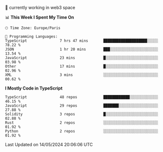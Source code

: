 🔭 currently working in web3 space

<!--START_SECTION:waka-->
📊 **This Week I Spent My Time On** 

```text
🕑︎ Time Zone: Europe/Paris

💬 Programming Languages: 
TypeScript               7 hrs 47 mins       ████████████████████░░░░░   78.22 % 
JSON                     1 hr 20 mins        ███░░░░░░░░░░░░░░░░░░░░░░   13.54 % 
JavaScript               23 mins             █░░░░░░░░░░░░░░░░░░░░░░░░   03.98 % 
Other                    17 mins             █░░░░░░░░░░░░░░░░░░░░░░░░   02.96 % 
XML                      3 mins              ░░░░░░░░░░░░░░░░░░░░░░░░░   00.62 % 
```

**I Mostly Code in TypeScript** 

```text
TypeScript               48 repos            ████████████░░░░░░░░░░░░░   46.15 % 
JavaScript               29 repos            ███████░░░░░░░░░░░░░░░░░░   27.88 % 
Solidity                 3 repos             █░░░░░░░░░░░░░░░░░░░░░░░░   02.88 % 
Rust                     2 repos             ░░░░░░░░░░░░░░░░░░░░░░░░░   01.92 % 
Python                   2 repos             ░░░░░░░░░░░░░░░░░░░░░░░░░   01.92 % 
```




 Last Updated on 14/05/2024 20:06:06 UTC
<!--END_SECTION:waka-->
